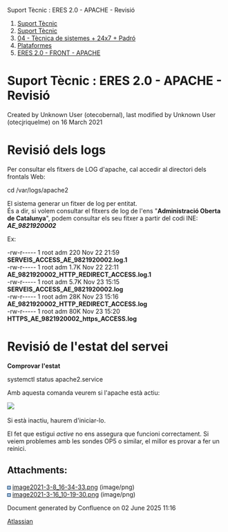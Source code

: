 Suport Tècnic : ERES 2.0 - APACHE - Revisió  

1.  [Suport Tècnic](index.html)
2.  [Suport Tècnic](13893782.html)
3.  [04 - Tècnica de sistemes + 24x7 + Padró](26313202.html)
4.  [Plataformes](Plataformes_41520520.html)
5.  [ERES 2.0 - FRONT - APACHE](ERES-2.0---FRONT---APACHE_41520804.html)

Suport Tècnic : ERES 2.0 - APACHE - Revisió
===========================================

Created by Unknown User (otecobernal), last modified by Unknown User (otecjriquelme) on 16 March 2021

Revisió dels logs
=================

Per consultar els fitxers de LOG d'apache, cal accedir al directori dels frontals Web:

cd /var/logs/apache2

  

El sistema generar un fitxer de log per entitat.  
És a dir, si volem consultar el fitxers de log de l'ens "**Administració Oberta de Catalunya**", podem consultar els seu fitxer a partir del codi INE: **_AE\_9821920002_**

Ex:

\-rw-r----- 1 root adm 220 Nov 22 21:59 **SERVEIS\_ACCESS\_AE\_9821920002.log.1**  
\-rw-r----- 1 root adm 1.7K Nov 22 22:11 **AE\_9821920002\_HTTP\_REDIRECT\_ACCESS.log.1**  
\-rw-r----- 1 root adm 5.7K Nov 23 15:15 **SERVEIS\_ACCESS\_AE\_9821920002.log**  
\-rw-r----- 1 root adm 28K Nov 23 15:16 **AE\_9821920002\_HTTP\_REDIRECT\_ACCESS.log**  
\-rw-r----- 1 root adm 80K Nov 23 15:20 **HTTPS\_AE\_9821920002\_https\_ACCESS.log**

  

Revisió de l'estat del servei
=============================

**Comprovar l'estat**

systemctl status apache2.service

Amb aquesta comanda veurem si l'apache està actiu:

![](attachments/41520808/41522111.png)

Si està inactiu, haurem d'iniciar-lo.

El fet que estigui _active_ no ens assegura que funcioni correctament. Si veiem problemes amb les sondes OP5 o similar, el millor es provar a fer un reinici.

Attachments:
------------

![](images/icons/bullet_blue.gif) [image2021-3-8\_16-34-33.png](attachments/41520808/41521894.png) (image/png)  
![](images/icons/bullet_blue.gif) [image2021-3-16\_10-19-30.png](attachments/41520808/41522111.png) (image/png)  

Document generated by Confluence on 02 June 2025 11:16

[Atlassian](http://www.atlassian.com/)